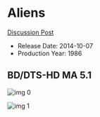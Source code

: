 # Aliens

[Discussion Post](https://www.avsforum.com/threads/bass-eq-for-filtered-movies.2995212/post-56868504)

* Release Date: 2014-10-07
* Production Year: 1986

## BD/DTS-HD MA 5.1

![img 0](https://fanart.tv/fanart/movies/679/moviethumb/aliens-5199be82096dd.jpg)

![img 1](https://i.imgur.com/hZ5RrzG.png)

